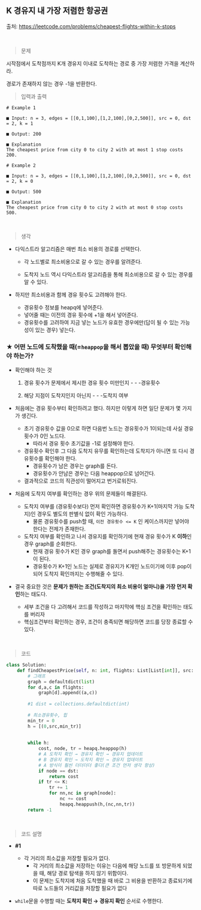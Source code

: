 ## K 경유지 내 가장 저렴한 항공권

출처: https://leetcode.com/problems/cheapest-flights-within-k-stops

​    

> 문제

시작점에서 도착점까지 K개 경유지 이내로 도착하는 경로 중 가장 저렴한 가격을 계산하라.

경로가 존재하지 않는 경우 -1을 반환한다.    



> 입력과 출력

```
# Example 1

■ Input: n = 3, edges = [[0,1,100],[1,2,100],[0,2,500]], src = 0, dst = 2, k = 1

■ Output: 200

■ Explanation
The cheapest price from city 0 to city 2 with at most 1 stop costs 200.
```

```
# Example 2

■ Input: n = 3, edges = [[0,1,100],[1,2,100],[0,2,500]], src = 0, dst = 2, k = 0

■ Output: 500

■ Explanation
The cheapest price from city 0 to city 2 with at most 0 stop costs 500.
```

​     

> 생각

* 다익스트라 알고리즘은 매번 최소 비용의 경로를 선택한다.

  * 각 노드별로 최소비용으로 갈 수 있는 경우를 알려준다.

  * 도착지 노드 역시 다익스트라 알고리즘을 통해 최소비용으로 갈 수 있는 경우를 알 수 있다.    

    

* 하지만 최소비용과 함께 경유 횟수도 고려해야 한다.

  * 경유횟수 정보를 heapq에 넣어준다.
  * 넣어줄 때는 이전의 경유 횟수에 +1을 해서 넣어준다. 
  * 경유횟수를 고려하여 지금 넣는 노드가 유효한 경우에만(답이 될 수 있는 가능성이 있는 경우)  넣는다. 



### ★ 어떤 노드에 도착했을 때(=`heappop`을 해서 뽑았을 때) 무엇부터 확인해야 하는가?

* 확인해야 하는 것

  1. 경유 횟수가 문제에서 제시한 경유 횟수 미만인지 - - -경유횟수

  2. 해당 지점이 도착지인지 아닌지 - - -도착지 여부     

     

* 처음에는 경유 횟수부터 확인하려고 했다. 하지만 이렇게 하면 일단 문제가 몇 가지가 생긴다.

  * 초기 경유횟수 값을 0으로 하면 다음번 노드는 경유횟수가 1이되는데 사실 경유횟수가 0인 노드다.
    * 따라서 경유 횟수 초기값을 -1로 설정해야 한다. 
  * 경유횟수 확인후 그 다음 도착지 유무를 확인하는데 도착지가 아니면 또 다시 경유횟수를 확인해야 한다.
    * 경유횟수가 남은 경우는 graph를 돈다.
    * 경유횟수가 안남은 경우는 다음 heappop으로 넘어간다.
  * 결과적으로 코드의 직관성이 떨어지고 번거로워진다.    

  

* 처음에 도착지 여부를 확인하는 경우 위의 문제들이 해결된다.

  * 도착지 여부를 (경유횟수보다) 먼저 확인하면 경유횟수가 K+1(마지막 가능 도착지)인 경우도 별도의 판별식 없이 확인 가능하다.
    * 물론 경유횟수를 push할 때, `이전 경유횟수 <= K` 인 케이스까지만 넣어야 한다는 전제가 존재한다.
  * 도착지 여부를 확인하고 나서 경유지를 확인하기에 현재 경유 횟수가 K **이하**인 경우 graph를 순회한다.
    * 현재 경유 횟수가 K인 경우 graph를 돌면서 push해주는 경유횟수는 K+1이 된다.
    * 경유횟수가 K+1인 노드는 실제로 경유지가 K개인 노드이기에 이후 pop이 되어 도착지 확인까지는 수행해줄 수 있다.     



* 결국 중요한 것은 **문제가 원하는 조건(도착지의 최소 비용이 얼마니)을 가장 먼저 확인**하는 태도다.
  * 세부 조건을 다 고려해서 코드를 작성하고 마지막에 핵심 조건을 확인하는 태도를 버리자
  * 핵심조건부터 확인하는 경우, 조건이 충족되면 해당하면 코드를 당장 종료할 수 있다. 

​     



> 코드

```python
class Solution:
    def findCheapestPrice(self, n: int, flights: List[List[int]], src: int, dst: int, K: int) -> int:
        # 그래프
        graph = defaultdict(list)
        for d,a,c in flights:
            graph[d].append((a,c))
         
        #1 dist = collections.defaultdict(int)
        
        # 최소경유횟수, 힙
        min_tr = 0
        h = [(0,src,min_tr)]
        
        
        while h:
            cost, node, tr = heapq.heappop(h)    
            # A 도착지 확인 → 경유지 확인 → 경유지 업데이트 
            # B 경유지 확인 → 도착지 확인 → 경유지 업데이트
            # A 방식이 훨씬 더더더더 좋다(큰 조건 먼저 생각 항상)
            if node == dst:
                return cost
            if tr <= K:
                tr += 1
                for nn,nc in graph[node]:
                    nc += cost
                    heapq.heappush(h,(nc,nn,tr))
        return -1
```

​     



> 코드 설명

* **#1**
  * 각 거리의 최소값을 저장할 필요가 없다. 
    * 각 거리의 최소값을 저장하는 이유는 다음에 해당 노드를 또 방문하게 되었을 때, 해당 경로 탐색을 하지 않기 위함이다.
    * 이 문제는 도착지에 처음 도착했을 때 바로 그 비용을 반환하고 종료되기에 따로 노드들의 거리값을 저장할 필요가 없다



* `while`문을 수행할 때는 **도착지 확인 → 경유지 확인** 순서로 수행한다.